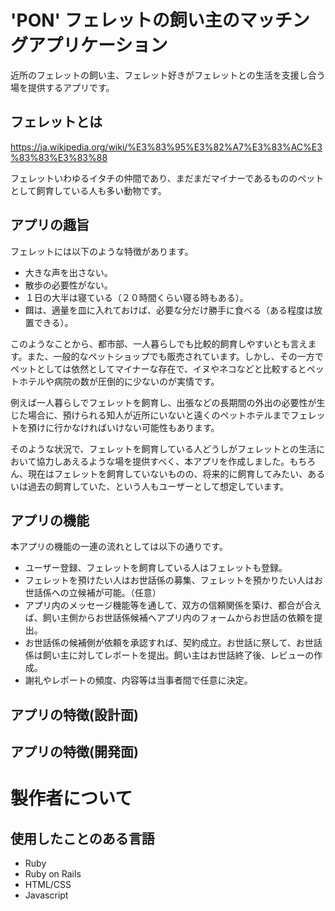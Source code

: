 # 'PON' フェレットの飼い主のマッチングアプリケーション

近所のフェレットの飼い主、フェレット好きがフェレットとの生活を支援し合う場を提供するアプリです。

## フェレットとは

https://ja.wikipedia.org/wiki/%E3%83%95%E3%82%A7%E3%83%AC%E3%83%83%E3%83%88

フェレットいわゆるイタチの仲間であり、まだまだマイナーであるもののペットとして飼育している人も多い動物です。

## アプリの趣旨

フェレットには以下のような特徴があります。

* 大きな声を出さない。
* 散歩の必要性がない。
* １日の大半は寝ている（２０時間くらい寝る時もある）。
* 餌は、適量を皿に入れておけば、必要な分だけ勝手に食べる（ある程度は放置できる）。

このようなことから、都市部、一人暮らしでも比較的飼育しやすいとも言えます。また、一般的なペットショップでも販売されています。しかし、その一方でペットとしては依然としてマイナーな存在で、イヌやネコなどと比較するとペットホテルや病院の数が圧倒的に少ないのが実情です。

例えば一人暮らしでフェレットを飼育し、出張などの長期間の外出の必要性が生じた場合に、預けられる知人が近所にいないと遠くのペットホテルまでフェレットを預けに行かなければいけない可能性もあります。

そのような状況で、フェレットを飼育している人どうしがフェレットとの生活において協力しあえるような場を提供すべく、本アプリを作成しました。もちろん、現在はフェレットを飼育していないものの、将来的に飼育してみたい、あるいは過去の飼育していた、という人もユーザーとして想定しています。

## アプリの機能

本アプリの機能の一連の流れとしては以下の通りです。

* ユーザー登録、フェレットを飼育している人はフェレットも登録。
* フェレットを預けたい人はお世話係の募集、フェレットを預かりたい人はお世話係への立候補が可能。（任意）
* アプリ内のメッセージ機能等を通して、双方の信頼関係を築け、都合が合えば、飼い主側からお世話係候補へアプリ内のフォームからお世話の依頼を提出。
* お世話係の候補側が依頼を承認すれば、契約成立。お世話に祭して、お世話係は飼い主に対してレポートを提出。飼い主はお世話終了後、レビューの作成。
* 謝礼やレポートの頻度、内容等は当事者間で任意に決定。

## アプリの特徴(設計面)


## アプリの特徴(開発面)

# 製作者について

## 使用したことのある言語

* Ruby
* Ruby on Rails
* HTML/CSS
* Javascript

